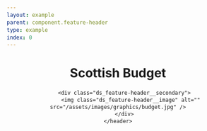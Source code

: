 ```yaml
---
layout: example
parent: component.feature-header
type: example
index: 0
---
```


<div class="ds_wrapper">
    <header class="ds_feature-header  ds_feature-header--full-image">
        <div class="ds_feature-header__primary">
            <h1 class="ds_feature-header__title">Scottish Budget</h1>
        </div>

        <div class="ds_feature-header__secondary">
            <img class="ds_feature-header__image" alt="" src="/assets/images/graphics/budget.jpg" />
        </div>
    </header>
</div>
